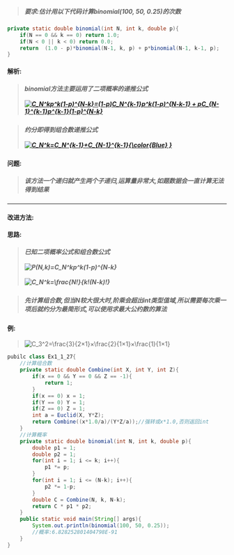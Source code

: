 <script type="text/javascript" src="http://cdn.mathjax.org/mathjax/latest/MathJax.js?config=default"></script>
> ##### 要求:估计用以下代码计算binomial(100, 50, 0.25)的次数

```Java
private static double binomial(int N, int k, double p){
    if(N == 0 && k == 0) return 1.0;
    if(N < 0 || k < 0) return 0.0;
    return  (1.0 - p)*binomial(N-1, k, p) + p*binomial(N-1, k-1, p);
}
```
#### 解析:
> ##### binomial方法主要运用了二项概率的递推公式</br></br><a href="https://www.codecogs.com/eqnedit.php?latex=C_N^kp^k(1-p)^{N-k}=(1-p)C_N^{k-1}p^k(1-p)^{N-k-1}&space;&plus;&space;pC_{N-1}^{k-1}p^{k-1}(1-p)^{N-k}" target="_blank"><img src="https://latex.codecogs.com/gif.latex?C_N^kp^k(1-p)^{N-k}=(1-p)C_N^{k-1}p^k(1-p)^{N-k-1}&space;&plus;&space;pC_{N-1}^{k-1}p^{k-1}(1-p)^{N-k}" title="C_N^kp^k(1-p)^{N-k}=(1-p)C_N^{k-1}p^k(1-p)^{N-k-1} + pC_{N-1}^{k-1}p^{k-1}(1-p)^{N-k}" /></a>

> ##### 约分即得到组合数递推公式</br></br><a href="http://www.codecogs.com/eqnedit.php?latex=\dpi{120}&space;\bg_white&space;C_N^k=C_N^{k-1}&plus;C_{N-1}^{k-1}{\color{Blue}&space;}" target="_blank"><img src="http://latex.codecogs.com/gif.latex?\dpi{120}&space;\bg_white&space;C_N^k=C_N^{k-1}&plus;C_{N-1}^{k-1}{\color{Blue}&space;}" title="C_N^k=C_N^{k-1}+C_{N-1}^{k-1}{\color{Blue} }" /></a>

#### 问题:
> ##### 该方法一个递归就产生两个子递归,运算量非常大,如题数据会一直计算无法得到结果
---

#### 改进方法:
#### 思路:
> ##### 已知二项概率公式和组合数公式</br></br><img src="http://latex.codecogs.com/gif.latex?\dpi{120}&space;\bg_white&space;P(N,k)=C_N^kp^k(1-p)^{N-k}" title="P(N,k)=C_N^kp^k(1-p)^{N-k}" /></br></br><img src="http://latex.codecogs.com/gif.latex?\dpi{120}&space;\bg_white&space;C_N^k=\frac{N!}{k!(N-k)!}" title="C_N^k=\frac{N!}{k!(N-k)!}" />

> ##### 先计算组合数,但当N较大很大时,阶乘会超出int类型值域,所以需要每次乘一项后就约分为最简形式,可以使用求最大公约数的算法
#### 例:
> <img src="http://latex.codecogs.com/gif.latex?\dpi{120}&space;\bg_white&space;C_3^2=\frac{3}{2×1}×\frac{2}{1×1}×\frac{1}{1×1}" title="C_3^2=\frac{3}{2×1}×\frac{2}{1×1}×\frac{1}{1×1}" />
```Java
pubilc class Ex1_1_27{
    //计算组合数
    private static double Combine(int X, int Y, int Z){
        if(x == 0 && Y == 0 && Z == -1){
            return 1;
        }
        if(x == 0) x = 1;
        if(Y == 0) Y = 1;
        if(Z == 0) Z = 1;
        int a = Euclid(X, Y*Z);
        return Combine((x*1.0/a)/(Y*Z/a));//强转或x*1.0,否则返回int
    }
    //计算概率
    private static double binomial(int N, int k, double p){
        double p1 = 1;
        double p2 = 1;
        for(int i = 1; i <= k; i++){
            p1 *= p;
        }
        for(int i = 1; i <= (N-k); i++){
            p2 *= 1-p;
        }
        double C = Combine(N, k, N-k);
        return C * p1 * p2;
    }
    public static void main(String[] args){
        System.out.println(binomial(100, 50, 0.25));
        //概率:6.828252801404798E-91
    }
}


